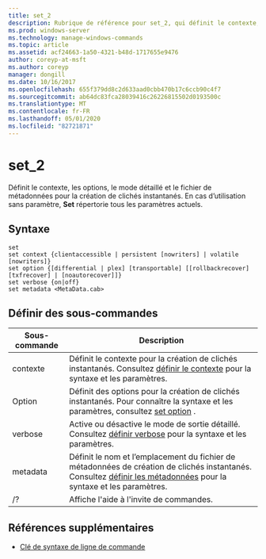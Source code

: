 ```yaml
---
title: set_2
description: Rubrique de référence pour set_2, qui définit le contexte, les options, le mode détaillé et le fichier de métadonnées pour la création de clichés instantanés.
ms.prod: windows-server
ms.technology: manage-windows-commands
ms.topic: article
ms.assetid: acf24663-1a50-4321-b48d-1717655e9476
author: coreyp-at-msft
ms.author: coreyp
manager: dongill
ms.date: 10/16/2017
ms.openlocfilehash: 655f379dd8c2d633aad0cbb470b17c6ccb90c4f7
ms.sourcegitcommit: ab64dc83fca28039416c26226815502d0193500c
ms.translationtype: MT
ms.contentlocale: fr-FR
ms.lasthandoff: 05/01/2020
ms.locfileid: "82721871"
---
```

# <a name="set_2"></a>set_2

Définit le contexte, les options, le mode détaillé et le fichier de métadonnées pour la création de clichés instantanés. En cas d’utilisation sans paramètre, **Set** répertorie tous les paramètres actuels.

## <a name="syntax"></a>Syntaxe

```
set
set context {clientaccessible | persistent [nowriters] | volatile [nowriters]}
set option {[differential | plex] [transportable] [[rollbackrecover] [txfrecover] | [noautorecover]]}
set verbose {on|off}
set metadata <MetaData.cab>
```

## <a name="set-sub-commands"></a>Définir des sous-commandes

|Sous-commande|Description|
|-----------|-----------|
|contexte|Définit le contexte pour la création de clichés instantanés. Consultez [définir le contexte](set-context.md) pour la syntaxe et les paramètres.|
|Option|Définit des options pour la création de clichés instantanés. Pour connaître la syntaxe et les paramètres, consultez [set option](set-option.md) .|
|verbose|Active ou désactive le mode de sortie détaillé. Consultez [définir verbose](set-verbose.md) pour la syntaxe et les paramètres.|
|metadata|Définit le nom et l’emplacement du fichier de métadonnées de création de clichés instantanés. Consultez [définir les métadonnées](set-metadata.md) pour la syntaxe et les paramètres.|
|/?|Affiche l'aide à l'invite de commandes.|

## <a name="additional-references"></a>Références supplémentaires

- [Clé de syntaxe de ligne de commande](command-line-syntax-key.md)